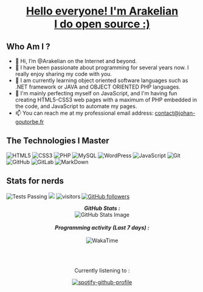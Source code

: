 <h1 align="center"><a href="https://github.com/JohanGoutorbe" alt="GitHub Link"> Hello everyone! I'm Arakelian<br/>I do open source :)</a></h1>


<!---
Do the PNG Image with : 
Hello everyone! I'm Arakelian
   I do open source :)
-->
  
## Who Am I ?
- 👋 Hi, I’m @Arakelian on the Internet and beyond.
- 👀 I have been passionate about programming for several years now. I really enjoy sharing my code with you.
- 🌱 I am currently learning object oriented software languages such as .NET framework or JAVA and OBJECT ORIENTED PHP languages.
- 🌱 I'm mainly perfecting myself on JavaScript, and I'm having fun creating HTML5-CSS3 web pages with a maximum of PHP embedded in the code, and JavaScript to automate my pages.
- 📫 You can reach me at my professional email address: contact@johan-goutorbe.fr

## The Technologies I Master

![HTML5](https://img.shields.io/badge/-HTML5-E34F26?style=flat-square&logo=html5&logoColor=white)
![CSS3](https://img.shields.io/badge/-CSS3-1572B6?style=flat-square&logo=css3)
![PHP](https://img.shields.io/badge/-PHP-474A8A?style=flat-square&logo=php)
![MySQL](https://img.shields.io/badge/-MySQL-336791?style=flat-square&logo=mysql)
![WordPress](https://img.shields.io/badge/-WordPress-21759b?style=flat-square&logo=WordPress)
![JavaScript](https://img.shields.io/badge/-JavaScript-323330?style=flat-square&logo=javascript)
![Git](https://img.shields.io/badge/-Git-3E2C00?style=flat-square&logo=git)
![GitHub](https://img.shields.io/badge/-GitHub-181717?style=flat-square&logo=github)
![GitLab](https://img.shields.io/badge/-GitLab-FCA121?style=flat-square&logo=gitlab)
![MarkDown](https://img.shields.io/badge/markdown-black?&style=flat-square&logo=markdown)

## Stats for nerds

<img scr="https://github.com/anuraghazra/github-readme-stats/workflows/Test/badge.svg" alt="Tests Passing"> <img src="https://img.shields.io/github/repo-size/JohanGoutorbe/JohanGoutorbe"> ![visitors](https://visitor-badge.laobi.icu/badge?page_id=JohanGoutorbe.JohanGoutorbe) [![GitHub followers](https://img.shields.io/github/followers/JohanGoutorbe.svg?style=social&label=Follow)](https://github.com/JohanGoutorbe?tab=followers)
<p align="center">
  <b><em>GitHub Stats :</em></b> <br/>
    <img src="https://github-readme-streak-stats.herokuapp.com/?user=JohanGoutorbe" alt="GitHub Stats Image" /> <br/><br/>
  <b><em>Programming activity (Last 7 days) :</em></b> <br/><br/>
    <img src="https://github-readme-stats.vercel.app/api/wakatime?username=JohanGoutorbe" alt="WakaTime" />
</p>

<br/><br/>

<div align="center">
<p>Currently listening to :</p>
  
[![spotify-github-profile](https://spotify-github-profile.vercel.app/api/view?uid=31dbbg5ouygucgkwobawqa4ytrfy&cover_image=true&theme=default&show_offline=true&background_color=121212&bar_color_cover=false)](https://github.com/kittinan/spotify-github-profile)
</p>
</div>
